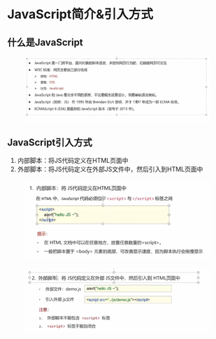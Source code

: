 # JavaScript简介&引入方式

## 什么是JavaScript

<figure><img src="../.gitbook/assets/image (7) (1).png" alt=""><figcaption></figcaption></figure>

## JavaScript引入方式

1. 内部脚本：将JS代码定义在HTML页面中
2. 外部脚本：将JS代码定义在外部JS文件中，然后引入到HTML页面中

<figure><img src="../.gitbook/assets/image (1) (1).png" alt=""><figcaption></figcaption></figure>

<figure><img src="../.gitbook/assets/image (15).png" alt=""><figcaption></figcaption></figure>
